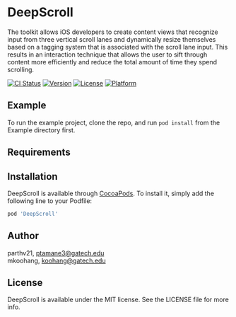 # DeepScroll
The toolkit allows iOS developers to create content views that recognize input from three vertical scroll lanes and dynamically resize themselves based on a tagging system that is associated with the scroll lane input. This results in an interaction technique that allows the user to sift through content more efficiently and reduce the total amount of time they spend scrolling.

[![CI Status](https://img.shields.io/travis/parthv21/DeepScroll.svg?style=flat)](https://travis-ci.org/parthv21/DeepScroll)
[![Version](https://img.shields.io/cocoapods/v/DeepScroll.svg?style=flat)](https://cocoapods.org/pods/DeepScroll)
[![License](https://img.shields.io/cocoapods/l/DeepScroll.svg?style=flat)](https://cocoapods.org/pods/DeepScroll)
[![Platform](https://img.shields.io/cocoapods/p/DeepScroll.svg?style=flat)](https://cocoapods.org/pods/DeepScroll)

## Example

To run the example project, clone the repo, and run `pod install` from the Example directory first.

## Requirements

## Installation

DeepScroll is available through [CocoaPods](https://cocoapods.org). To install
it, simply add the following line to your Podfile:

```ruby
pod 'DeepScroll'
```

## Author

parthv21, ptamane3@gatech.edu <br/>
mkoohang, koohang@gatech.edu
## License

DeepScroll is available under the MIT license. See the LICENSE file for more info.
